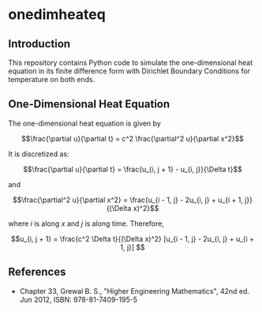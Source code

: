 # onedimheateq

## Introduction

This repository contains Python code to simulate the one-dimensional heat equation in its finite difference form with Dirichlet Boundary Conditions for temperature on both ends.

## One-Dimensional Heat Equation

The one-dimensional heat equation is given by

$$\frac{\partial u}{\partial t} = c^2 \frac{\partial^2 u}{\partial x^2}$$

It is discretized as:

$$\frac{\partial u}{\partial t} = \frac{u_{i, j + 1} - u_{i, j}}{\Delta t}$$

and

$$\frac{\partial^2 u}{\partial x^2} = \frac{u_{i - 1, j} - 2u_{i, j} + u_{i + 1, j}}{(\Delta x)^2}$$

where $i$ is along $x$ and $j$ is along time. Therefore,

$$u_{i, j + 1} = \frac{c^2 \Delta t}{(\Delta x)^2} [u_{i - 1, j} - 2u_{i, j} + u_{i + 1, j}] $$

## References

- Chapter 33, Grewal B. S., "Higher Engineering Mathematics", 42nd ed. Jun 2012, ISBN: 978-81-7409-195-5
